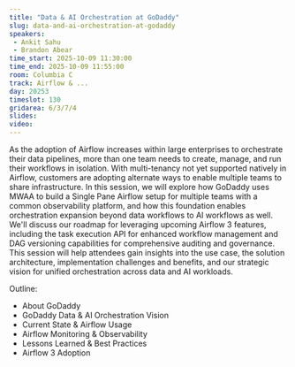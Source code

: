 ```yaml
---
title: "Data & AI Orchestration at GoDaddy"
slug: data-and-ai-orchestration-at-godaddy
speakers:
 - Ankit Sahu
 - Brandon Abear
time_start: 2025-10-09 11:30:00
time_end: 2025-10-09 11:55:00
room: Columbia C
track: Airflow & ...
day: 20253
timeslot: 130
gridarea: 6/3/7/4
slides:
video:
---
```


As the adoption of Airflow increases within large enterprises to orchestrate their data pipelines, more than one team needs to create, manage, and run their workflows in isolation. With multi-tenancy not yet supported natively in Airflow, customers are adopting alternate ways to enable multiple teams to share infrastructure. In this session, we will explore how GoDaddy uses MWAA to build a Single Pane Airflow setup for multiple teams with a common observability platform, and how this foundation enables orchestration expansion beyond data workflows to AI workflows as well. We'll discuss our roadmap for leveraging upcoming Airflow 3 features, including the task execution API for enhanced workflow management and DAG versioning capabilities for comprehensive auditing and governance. This session will help attendees gain insights into the use case, the solution architecture, implementation challenges and benefits, and our strategic vision for unified orchestration across data and AI workloads.

Outline:
- About GoDaddy
- GoDaddy Data & AI Orchestration Vision
- Current State & Airflow Usage
- Airflow Monitoring & Observability
- Lessons Learned & Best Practices
- Airflow 3 Adoption